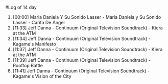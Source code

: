 #Log of 14 day

1. [00:00] Maria Daniela Y Su Sonido Lasser - Maria Daniela y Su Sonido Lasser - Carita De Ángel
1. [11:33] Jeff Danna - Continuum (Original Television Soundtrack) - Kiera at the ATM
1. [11:34] Jeff Danna - Continuum (Original Television Soundtrack) - Kagame's Manifesto
1. [11:37] Jeff Danna - Continuum (Original Television Soundtrack) - Kiera at the ATM
1. [11:39] Jeff Danna - Continuum (Original Television Soundtrack) - Rooftop Battle
1. [11:41] Jeff Danna - Continuum (Original Television Soundtrack) - Kagame's Vision of the City
